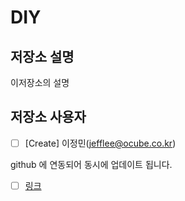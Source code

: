 # DIY



## 저장소 설명 

 이저장소의 설명 

## 저장소 사용자 

- [ ] [Create] 이정민(jefflee@ocube.co.kr)


github 에 연동되어 동시에 업데이트 됩니다.
- [ ] [링크](https://github.com/jefflee2022/DIY2)


